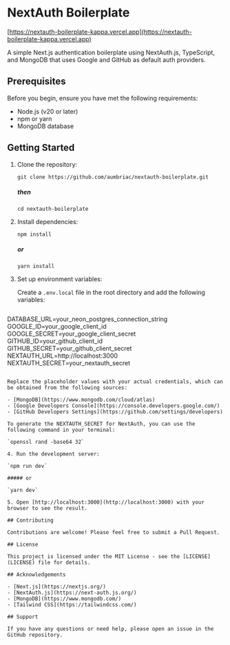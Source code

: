 # NextAuth Boilerplate

[https://nextauth-boilerplate-kappa.vercel.app](https://nextauth-boilerplate-kappa.vercel.app)

A simple Next.js authentication boilerplate using NextAuth.js, TypeScript, and MongoDB that uses Google and GitHub as default auth providers.

## Prerequisites

Before you begin, ensure you have met the following requirements:

- Node.js (v20 or later)
- npm or yarn
- MongoDB database

## Getting Started

1. Clone the repository:

   `git clone https://github.com/aumbriac/nextauth-boilerplate.git`

   ##### then

   `cd nextauth-boilerplate`

2. Install dependencies:

   `npm install`

   ##### or

   `yarn install`

3. Set up environment variables:

   Create a `.env.local` file in the root directory and add the following variables:

   ```
  DATABASE_URL=your_neon_postgres_connection_string  
   GOOGLE_ID=your_google_client_id
   GOOGLE_SECRET=your_google_client_secret
   GITHUB_ID=your_github_client_id
   GITHUB_SECRET=your_github_client_secret
   NEXTAUTH_URL=http://localhost:3000
   NEXTAUTH_SECRET=your_nextauth_secret
   ```

   Replace the placeholder values with your actual credentials, which can be obtained from the following sources:

   - [MongoDB](https://www.mongodb.com/cloud/atlas)
   - [Google Developers Console](https://console.developers.google.com/)
   - [GitHub Developers Settings](https://github.com/settings/developers)

   To generate the NEXTAUTH_SECRET for NextAuth, you can use the following command in your terminal:

   `openssl rand -base64 32`

4. Run the development server:

   `npm run dev`

   ##### or

   `yarn dev`

5. Open [http://localhost:3000](http://localhost:3000) with your browser to see the result.

## Contributing

Contributions are welcome! Please feel free to submit a Pull Request.

## License

This project is licensed under the MIT License - see the [LICENSE](LICENSE) file for details.

## Acknowledgements

- [Next.js](https://nextjs.org/)
- [NextAuth.js](https://next-auth.js.org/)
- [MongoDB](https://www.mongodb.com/)
- [Tailwind CSS](https://tailwindcss.com/)

## Support

If you have any questions or need help, please open an issue in the GitHub repository.
